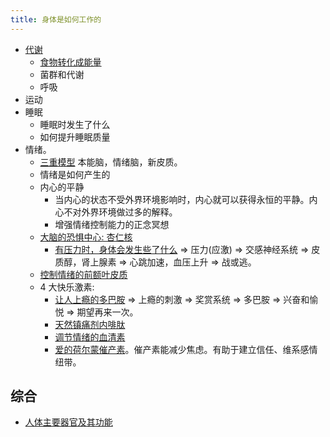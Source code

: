 ```yaml
---
title: 身体是如何工作的
---
```


* [代谢](./metabolism/readme.md)
  * [食物转化成能量](./metabolism/food-to-energy.md)
  * 菌群和代谢
  * 呼吸
* 运动
* 睡眠
  * 睡眠时发生了什么
  * 如何提升睡眠质量
* 情绪。
  * [三重模型](./mood/triune-brain.md) 本能脑，情绪脑，新皮质。
  * 情绪是如何产生的
  * 内心的平静
    * 当内心的状态不受外界环境影响时，内心就可以获得永恒的平静。内心不对外界环境做过多的解释。
    * 增强情绪控制能力的正念冥想
  * [大脑的恐惧中心: 杏仁核](./mood/amygdala.md)
    * [有压力时，身体会发生些了什么](./mood/feel-stressed-what-happened.md) => 压力(应激) => 交感神经系统 => 皮质醇，肾上腺素 => 心跳加速，血压上升 => 战或逃。
  * [控制情绪的前额叶皮质](./mood/prefrontal-cortex.md)
  * 4 大快乐激素:
    * [让人上瘾的多巴胺](./mood/addictive-dopamine.md) =>  上瘾的刺激 => 奖赏系统 => 多巴胺 => 兴奋和愉悦 => 期望再来一次。
    * [天然镇痛剂内啡肽](./mood/endorphins.md)
    * [调节情绪的血清素](./mood/serotonin-for-mood-regulation.md)
    * [爱的荷尔蒙催产素](https://www.bbc.com/ukchina/simp/vert-earth-47787682)。催产素能减少焦虑。有助于建立信任、维系感情纽带。

## 综合
* [人体主要器官及其功能](./organ.md)
